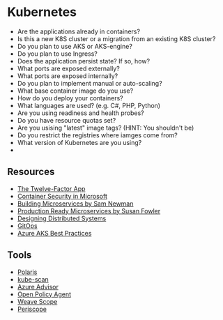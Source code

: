 # Kubernetes

* Are the applications already in containers?
* Is this a new K8S cluster or a migration from an existing K8S cluster?
* Do you plan to use AKS or AKS-engine?
* Do you plan to use Ingress?
* Does the application persist state?  If so, how?
* What ports are exposed externally?
* What ports are exposed internally?
* Do you plan to implement manual or auto-scaling?
* What base container image do you use?
* How do you deploy your containers?
* What languages are used? (e.g. C#, PHP, Python)
* Are you using readiness and health probes?
* Do you have resource quotas set?
* Are you usising "latest" image tags? (HINT: You shouldn't be)
* Do you restrict the registries where iamges come from?
* What version of Kubernetes are you using?
* 

## Resources

* [The Twelve-Factor App](https://12factor.net/)
* [Container Security in Microsoft](https://azure.microsoft.com/mediahandler/files/resourcefiles/container-security-in-microsoft-azure/Open%20Container%20Security%20in%20Microsoft%20Azure.pdf)
* [Building Microservices by Sam Newman](http://shop.oreilly.com/product/0636920033158.do)
* [Production Ready Microservices by Susan Fowler](http://shop.oreilly.com/product/0636920053675.do)
* [Designing Distributed Systems](http://shop.oreilly.com/product/0636920072768.do)
* [GitOps](https://www.weave.works/blog/gitops-operations-by-pull-request)
* [Azure AKS Best Practices](https://www.cncf.io/webinars/optimize-your-kubernetes-clusters-on-azure-with-built-in-best-practices/)

## Tools
* [Polaris](https://www.fairwinds.com/polaris)
* [kube-scan](https://github.com/octarinesec/kube-scan)
* [Azure Advisor](https://azure.microsoft.com/en-us/updates/azure-advisor-integration-with-aks-now-generally-available/)
* [Open Policy Agent](https://www.openpolicyagent.org/docs/latest/kubernetes-introduction/)
* [Weave Scope](https://www.weave.works/oss/scope/)
* [Periscope](https://github.com/Azure/aks-periscope)

